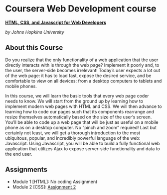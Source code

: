 # Coursera Web Development course
[**HTML, CSS, and Javascript for Web Developers**](https://www.coursera.org/learn/html-css-javascript-for-web-developers/)

*by Johns Hopkins University*

## About this Course
Do you realize that the only functionality of a web application that the user directly interacts with is through the web page? Implement it poorly and, to the user, the server-side becomes irrelevant! Today’s user expects a lot out of the web page: it has to load fast, expose the desired service, and be comfortable to view on all devices: from a desktop computers to tablets and mobile phones.

In this course, we will learn the basic tools that every web page coder needs to know. We will start from the ground up by learning how to implement modern web pages with HTML and CSS. We will then advance to learning how to code our pages such that its components rearrange and resize themselves automatically based on the size of the user’s screen. You’ll be able to code up a web page that will be just as useful on a mobile phone as on a desktop computer. No “pinch and zoom” required! Last but certainly not least, we will get a thorough introduction to the most ubiquitous, popular, and incredibly powerful language of the web: Javascript. Using Javascript, you will be able to build a fully functional web application that utilizes Ajax to expose server-side functionality and data to the end user.

## Assignments

- Module 1 [HTML]: No coding Assignment
- Module 2 [CSS]: [Assignment 2](https://ppmbrouwers.github.io/coursera_webdev/module2-solution/)
